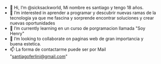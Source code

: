 - 👋 Hi, I’m  @sicksackworld, Mi nombre es santiago y tengo 18 años.
- 👀 I’m interested in  aprender a programar y descubrir nuevas ramas de la tecnologia ya que me fascina y sorprende encontrar soluciones y crear  nuevas oportunidades
- 🌱 I’m currently learning en un curso de porgramacion llamada "Soy Henry"
- 💞️ I’m looking to collaborate on paginas web de gran importancia y buena estetica.
- 📫 La forma de contactarme puede ser por Mail  "santiagoferlini@gmail.com" 

<!---
Sicksackworld/Sicksackworld is a ✨ special ✨ repository because its `README.md` (this file) appears on your GitHub profile.
You can click the Preview link to take a look at your changes.
--->
